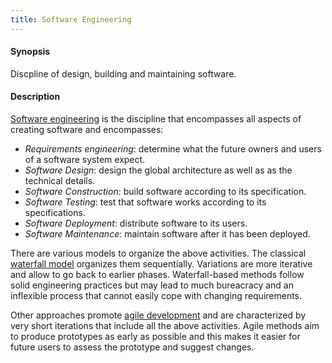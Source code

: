 ```yaml
---
title: Software Engineering
---
```


#### Synopsis

Discpline of design, building and maintaining software.

#### Description

[Software engineering](http://en.wikipedia.org/wiki/Software_engineering) is the discipline that encompasses all aspects
of creating software and encompasses:

*  _Requirements engineering_: determine what the future owners and users of a software system expect.
*  _Software Design_: design the global architecture as well as as the technical details.
*  _Software Construction_: build software according to its specification.
*  _Software Testing_: test that software works according to its specifications.
*  _Software Deployment_: distribute software to its users.
*  _Software Maintenance_: maintain software after it has been deployed.


There are various models to organize the above activities. The classical [waterfall model](http://en.wikipedia.org/wiki/Waterfall_model)
organizes them sequentially. Variations are more iterative and allow to go back to earlier phases.
Waterfall-based methods follow solid engineering practices but may lead to much bureacracy and an inflexible process that
cannot easily cope with changing requirements.

Other approaches promote [agile development](http://en.wikipedia.org/wiki/Agile_software_development)
and are characterized by very short iterations that include all the above activities.
Agile methods aim to produce prototypes as early as possible and this makes it easier for future users
to assess the prototype and suggest changes.


